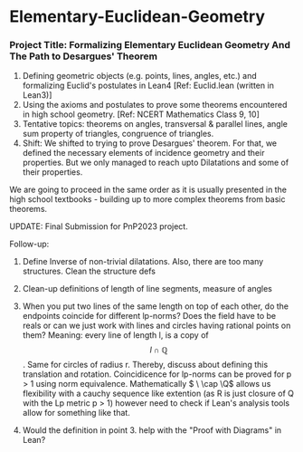 # Elementary-Euclidean-Geometry
### Project Title: Formalizing Elementary Euclidean Geometry And The Path to Desargues' Theorem

1. Defining geometric objects (e.g. points, lines, angles, etc.) and formalizing Euclid's postulates in Lean4 [Ref: Euclid.lean (written in Lean3)]
2. Using the axioms and postulates to prove some theorems encountered in high school geometry. [Ref: NCERT Mathematics Class 9, 10]
3. Tentative topics: theorems on angles, transversal & parallel lines, angle sum property of triangles, congruence of triangles.
4. Shift: We shifted to trying to prove Desargues' theorem. For that, we defined the necessary elements of incidence geometry and their properties. But we only managed to reach upto Dilatations and some of their properties.


We are going to proceed in the same order as it is usually presented in the high school textbooks - building up to more complex theorems from basic theorems.


UPDATE: Final Submission for PnP2023 project.

Follow-up:
1. Define Inverse of non-trivial dilatations. Also, there are too many structures. Clean the structure defs
2. Clean-up definitions of length of line segments, measure of angles
3. When you put two lines of the same length on top of each other, do the endpoints coincide for different lp-norms?
Does the field have to be reals or can we just work with lines and circles having rational points on them? 
Meaning: every line of length l, is a copy of $$l \cap \mathbb{Q}$$. Same for circles of radius r.
Thereby, discuss about defining this translation and rotation. Coincidicence for lp-norms can be proved for p > 1 using norm equivalence.
Mathematically $ \ \cap \Q$ allows us flexibility with a cauchy sequence like extention (as R is just closure of Q with the Lp metric p > 1) however need to check if Lean's analysis tools allow for something like that.

4. Would the definition in point 3. help with the "Proof with Diagrams" in Lean?
